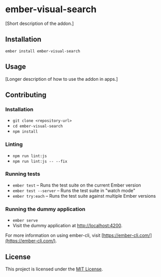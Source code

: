 ember-visual-search
==============================================================================

[Short description of the addon.]

Installation
------------------------------------------------------------------------------

```
ember install ember-visual-search
```


Usage
------------------------------------------------------------------------------

[Longer description of how to use the addon in apps.]


Contributing
------------------------------------------------------------------------------

### Installation

* `git clone <repository-url>`
* `cd ember-visual-search`
* `npm install`

### Linting

* `npm run lint:js`
* `npm run lint:js -- --fix`

### Running tests

* `ember test` – Runs the test suite on the current Ember version
* `ember test --server` – Runs the test suite in "watch mode"
* `ember try:each` – Runs the test suite against multiple Ember versions

### Running the dummy application

* `ember serve`
* Visit the dummy application at [http://localhost:4200](http://localhost:4200).

For more information on using ember-cli, visit [https://ember-cli.com/](https://ember-cli.com/).

License
------------------------------------------------------------------------------

This project is licensed under the [MIT License](LICENSE).
